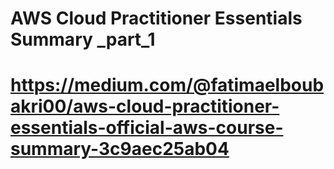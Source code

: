 # AWS Cloud Practitioner Essentials Summary _part_1

# https://medium.com/@fatimaelboubakri00/aws-cloud-practitioner-essentials-official-aws-course-summary-3c9aec25ab04
